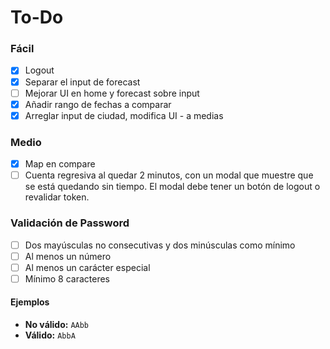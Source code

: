 # To-Do


### Fácil
- [x] Logout
- [x] Separar el input de forecast
- [ ] Mejorar UI en home y forecast sobre input
- [x] Añadir rango de fechas a comparar
- [x] Arreglar input de ciudad, modifica UI - a medias

### Medio
- [x] Map en compare
- [ ] Cuenta regresiva al quedar 2 minutos, con un modal que muestre que se está quedando sin tiempo. El modal debe tener un botón de logout o revalidar token.

### Validación de Password
- [ ] Dos mayúsculas no consecutivas y dos minúsculas como mínimo
- [ ] Al menos un número
- [ ] Al menos un carácter especial
- [ ] Mínimo 8 caracteres

#### Ejemplos
- **No válido:** `AAbb`
- **Válido:** `AbbA`
